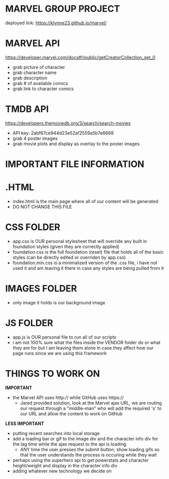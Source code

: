 # MARVEL GROUP PROJECT 

deployed link: https://klynne23.github.io/marvel/

# MARVEL API
https://developer.marvel.com/docs#!/public/getCreatorCollection_get_0
* grab picture of character
* grab character name
* grab description
* grab # of available comics
* grab link to character comics

# TMDB API
https://developers.themoviedb.org/3/search/search-movies
* API key: 2abf67ce944d23e52af2559a5b7e6668
* grab 4 poster images
* grab movie plots and display as overlay to the poster images

# IMPORTANT FILE INFORMATION
# .HTML
* index.html is the main page where all of our content will be generated
* DO NOT CHANGE THIS FILE

# CSS FOLDER
* app.css is OUR personal stylesheet that will override any built in foundation styles (given they are correctly applied)
* foundation.css is the full foundation (reset) file that holds all of the basic styles (can be directly edited or overriden by app.css)
* foundation.min.css is a minimalized version of the .css file, i have not used it and am leaving it there in case any styles are being pulled from it

# IMAGES FOLDER
* only image it holds is our background image

# JS FOLDER
* app.js is OUR personal file to run all of our scripts
* i am not 100% sure what the files inside the VENDOR folder do or what they are for but I am leaving them alone in case they affect how our page runs since we are using this framework

# THINGS TO WORK ON
**IMPORTANT**
* the Marvel API uses http:// while GitHub uses https:// 
    * Jared provided solution, look at the Marvel ajax URL, we are routing our request through a "middle-man" who will add the required 's' to our URL and allow the content to work on GitHub
    
**LESS IMPORTANT**   
* putting recent searches into local storage
* add a loading bar or gif to the image div and the character info div for the lag time while the ajax request to the api is loading
    * ANY time the user presses the submit button, show loading gifs so that the user understands the process is occuring while they wait
* perhaps using the superhero api to get powerstats and character height/weight and display in the character info div
* adding whatever new technology we decide on 